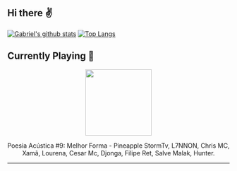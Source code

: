 ## Hi there :v: 
[![Gabriel's github stats](https://github-readme-stats.vercel.app/api?username=gajalves&show_icons=true&theme=dark)](https://github.com/anuraghazra/github-readme-stats)
[![Top Langs](https://github-readme-stats.vercel.app/api/top-langs/?username=gajalves&layout=compact&theme=dark)](https://github.com/anuraghazra/github-readme-stats)
## Currently Playing :musical_note: 
<p align="center"><img width="150" src="https://i.scdn.co/image/ab67616d0000b273a849329d9e3db0f5c76c9864"></p><p align="center"> Poesia Acústica #9: Melhor Forma - Pineapple StormTv, L7NNON, Chris MC, Xamã, Lourena, Cesar Mc, Djonga, Filipe Ret, Salve Malak, Hunter. </p>
 
---